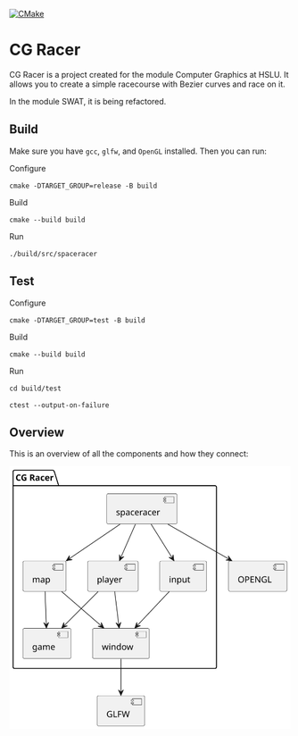 [![CMake](https://github.com/erzu12/cg_racer/actions/workflows/cmake.yml/badge.svg)](https://github.com/erzu12/cg_racer/actions/workflows/cmake.yml)

# CG Racer

CG Racer is a project created for the module Computer Graphics at HSLU.
It allows you to create a simple racecourse with Bezier curves and race on it.

In the module SWAT, it is being refactored.

## Build

Make sure you have `gcc`, `glfw`, and `OpenGL` installed.
Then you can run:

Configure
```
cmake -DTARGET_GROUP=release -B build
```

Build
```
cmake --build build
```

Run
```
./build/src/spaceracer
```

## Test

Configure
```
cmake -DTARGET_GROUP=test -B build
```

Build
```
cmake --build build
```

Run
```
cd build/test
```
```
ctest --output-on-failure
```

## Overview

This is an overview of all the components and how they connect:

![overview](Docs/Components.svg)
